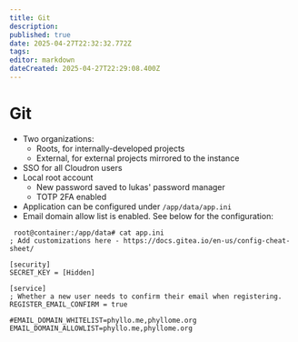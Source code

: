 ```yaml
---
title: Git
description: 
published: true
date: 2025-04-27T22:32:32.772Z
tags: 
editor: markdown
dateCreated: 2025-04-27T22:29:08.400Z
---
```


# Git

- Two organizations:
	- Roots, for internally-developed projects
  - External, for external projects mirrored to the instance
- SSO for all Cloudron users
- Local root account
	- New password saved to lukas' password manager
  - TOTP 2FA enabled
- Application can be configured under `/app/data/app.ini` 
- Email domain allow list is enabled. See below for the configuration:

```
 root@container:/app/data# cat app.ini 
; Add customizations here - https://docs.gitea.io/en-us/config-cheat-sheet/

[security]
SECRET_KEY = [Hidden]

[service]
; Whether a new user needs to confirm their email when registering.
REGISTER_EMAIL_CONFIRM = true

#EMAIL_DOMAIN_WHITELIST=phyllo.me,phyllome.org
EMAIL_DOMAIN_ALLOWLIST=phyllo.me,phyllome.org
```